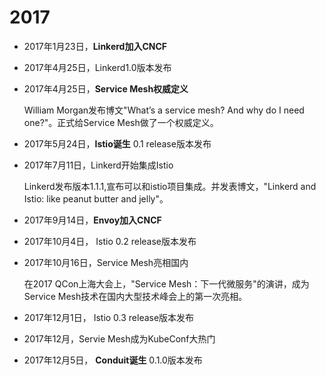 # 2017

- 2017年1月23日，**Linkerd加入CNCF**

- 2017年4月25日，Linkerd1.0版本发布

- 2017年4月25日，**Service Mesh权威定义**

  William Morgan发布博文"What’s a service mesh? And why do I need one?"。正式给Service Mesh做了一个权威定义。

- 2017年5月24日，**Istio诞生** 0.1 release版本发布

- 2017年7月11日，Linkerd开始集成Istio

  Linkerd发布版本1.1.1,宣布可以和istio项目集成。并发表博文，"Linkerd and Istio: like peanut butter and jelly"。

- 2017年9月14日，**Envoy加入CNCF**

- 2017年10月4日， Istio 0.2 release版本发布

- 2017年10月16日，Service Mesh亮相国内

  在2017 QCon上海大会上，"Service Mesh：下一代微服务"的演讲，成为Service Mesh技术在国内大型技术峰会上的第一次亮相。

- 2017年12月1日， Istio 0.3 release版本发布

- 2017年12月，Servie Mesh成为KubeConf大热门

- 2017年12月5日， **Conduit诞生** 0.1.0版本发布